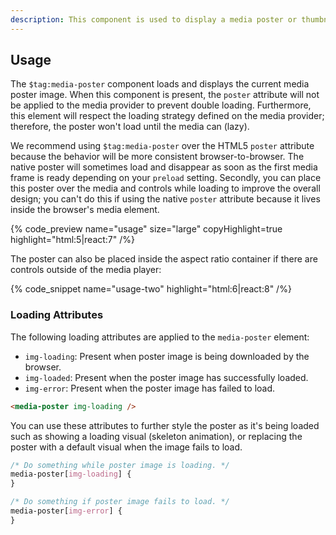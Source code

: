 ```yaml
---
description: This component is used to display a media poster or thumbnail image, generally before playback begins.
---
```


## Usage

The `$tag:media-poster` component loads and displays the current media poster image. When
this component is present, the `poster` attribute will not be applied to the media provider to
prevent double loading. Furthermore, this element will respect the loading strategy defined
on the media provider; therefore, the poster won't load until the media can (lazy).

We recommend using `$tag:media-poster` over the HTML5 `poster` attribute because the behavior will
be more consistent browser-to-browser. The native poster will sometimes load and disappear as
soon as the first media frame is ready depending on your `preload` setting. Secondly, you can
place this poster over the media and controls while loading to improve the overall design; you
can't do this if using the native `poster` attribute because it lives inside the browser's
media element.

{% code_preview name="usage" size="large" copyHighlight=true highlight="html:5|react:7" /%}

The poster can also be placed inside the aspect ratio container if there are controls outside
of the media player:

{% code_snippet name="usage-two" highlight="html:6|react:8" /%}

### Loading Attributes

The following loading attributes are applied to the `media-poster` element:

- `img-loading`: Present when poster image is being downloaded by the browser.
- `img-loaded`: Present when the poster image has successfully loaded.
- `img-error`: Present when the poster image has failed to load.

```html
<media-poster img-loading />
```

You can use these attributes to further style the poster as it's being loaded such as
showing a loading visual (skeleton animation), or replacing the poster with a default visual
when the image fails to load.

```css {% copy=true %}
/* Do something while poster image is loading. */
media-poster[img-loading] {
}

/* Do something if poster image fails to load. */
media-poster[img-error] {
}
```
